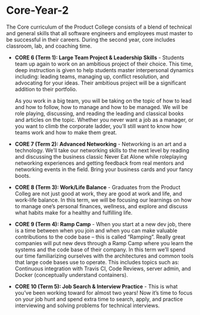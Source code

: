 # Core-Year-2

The Core curriculum of the Product College consists of a blend of technical and general skills that all software engineers and employees must master to be successful in their careers. During the second year, core includes classroom, lab, and coaching time.

* **CORE 6 (Term 1): Large Team Project & Leadership Skills** - 
Students team up again to work on an ambitious project of their choice. This time, deep instruction is given to help students master interpersonal dynamics including: leading teams, managing up, conflict resolution, and advocating for your ideas. Their ambitious project will be a significant addition to their portfolio.

    As you work in a big team, you will be taking on the topic of how to lead and how to follow, how to manage and how to be managed. We will be role playing, discussing, and reading the leading and classical books and articles on the topic. Whether you never want a job as a manager, or you want to climb the corporate ladder, you’ll still want to know how teams work and how to make them great.

* **CORE 7 (Term 2): Advanced Networking** - 
Networking is an art and a technology. We’ll take our networking skills to the next level by reading and discussing the business classic Never Eat Alone while roleplaying networking experiences and getting feedback from real mentors and networking events in the field. Bring your business cards and your fancy boots.

* **CORE 8 (Term 3): Work/Life Balance** -
Graduates from the Product Colleg are not just good at work, they are good at work and life, and work-life balance. In this term, we will be focusing our learnings on how to manage one’s personal finances, wellness, and explore and discuss what habits make for a healthy and fulfilling life.

* **CORE 9 (Term 4): Ramp Camp** -
When you start at a new dev job, there is a time between when you join and when you can make valuable contributions to the code base – this is called “Ramping”. Really great companies will put new devs through a Ramp Camp where you learn the systems and the code base of their company. In this term we’ll spend our time familiarizing ourselves with the architectures and common tools that large code bases use to operate. This includes topics such as: Continuous integration with Travis CI, Code Reviews, server admin, and Docker (conceptually understand containers).

* **CORE 10 (Term 5): Job Search & Interview Practice** -
This is what you’ve been working toward for almost two years! Now it’s time to focus on your job hunt and spend extra time to search, apply, and practice interviewing and solving problems for technical interviews.
